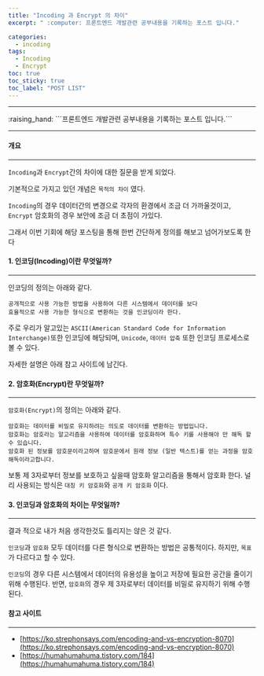 ```yaml
---
title: "Incoding 과 Encrypt 의 차이"
excerpt: " :computer: 프론트엔드 개발관련 공부내용을 기록하는 포스트 입니다."

categories:
  - incoding
tags:
  - Incoding
  - Encrypt
toc: true
toc_sticky: true
toc_label: "POST LIST"
---
```


<hr>
:raising_hand:  ```프론트엔드 개발관련 공부내용을 기록하는 포스트 입니다.```
<hr>

#### 개요
---

`Incoding`과 `Encrypt`간의 차이에 대한 질문을 받게 되었다.

기본적으로 가지고 있던 개념은 `목적의 차이` 였다.

`Incoding`의 경우 데이터간의 변경으로 각자의 환경에서 조금 더 가까울것이고, `Encrypt` 암호화의 경우 보안에 조금 더 초점이 가있다.

그래서 이번 기회에 해당 포스팅을 통해 한번 간단하게 정의를 해보고 넘어가보도록 한다

#### 1. 인코딩(Incoding)이란 무엇일까?
---

인코딩의 정의는 아래와 같다.

```
공개적으로 사용 가능한 방법을 사용하여 다른 시스템에서 데이터를 보다 
효율적으로 사용 가능한 형식으로 변환하는 것을 인코딩이라 한다.
```

주로 우리가 알고있는 `ASCII(American Standard Code for Information Interchange)`또한 인코딩에 해당되며, `Unicode`, `데이터 압축` 또한 인코딩 프로세스로 볼 수 있다.

자세한 설명은 아래 참고 사이트에 남긴다.

#### 2. 암호화(Encrypt)란 무엇일까?
---

`암호화(Encrypt)`의 정의는 아래와 같다.

```
암호화는 데이터를 비밀로 유지하려는 의도로 데이터를 변환하는 방법입니다. 
암호화는 암호라는 알고리즘을 사용하여 데이터를 암호화하며 특수 키를 사용해야 만 해독 할 수 있습니다. 
암호화 된 정보를 암호문이라고하며 암호문에서 원래 정보 (일반 텍스트)를 얻는 과정을 암호 해독이라고합니다.
```

보통 제 3자로부터 정보를 보호하고 싶을때 암호화 알고리즘을 통해서 암호화 한다.
널리 사용되는 방식은 `대칭 키 암호화`와 `공개 키 암호화` 이다.

#### 3. 인코딩과 암호화의 차이는 무엇일까?
---

결과 적으로 내가 처음 생각한것도 틀리지는 않은 것 같다.

`인코딩`과 `암호화` 모두 데이터를 다른 형식으로 변환하는 방법은 공통적이다.
하지만, `목표`가 다르다고 할 수 있다.

`인코딩`의 경우 다른 시스템에서 데이터의 유용성을 높이고 저장에 필요한 공간을 줄이기 위해 수행된다.
반면, `암호화`의 경우 제 3자로부터 데이터를 비밀로 유지하기 위해 수행된다.

#### 참고 사이트

---

- [https://ko.strephonsays.com/encoding-and-vs-encryption-8070](https://ko.strephonsays.com/encoding-and-vs-encryption-8070)
- [https://humahumahuma.tistory.com/184](https://humahumahuma.tistory.com/184)
